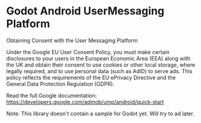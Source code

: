 # Godot Android UserMessaging Platform
Obtaining Consent with the User Messaging Platform

Under the Google EU User Consent Policy, you must make certain disclosures to your users in the European Economic Area (EEA) along with the UK and obtain their consent to use cookies or other local storage, where legally required, and to use personal data (such as AdID) to serve ads. This policy reflects the requirements of the EU ePrivacy Directive and the General Data Protection Regulation (GDPR).

Read the full Google documentation: https://developers.google.com/admob/ump/android/quick-start


Note: This library doesn't contain a sample for Godot yet. Will try to ad later.
